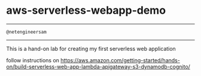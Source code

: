 # aws-serverless-webapp-demo

***
    @netengineersam
***

This is a hand-on lab for creating my first serverless web application

follow instructions on https://aws.amazon.com/getting-started/hands-on/build-serverless-web-app-lambda-apigateway-s3-dynamodb-cognito/